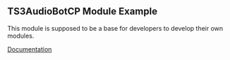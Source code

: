 ## TS3AudioBotCP Module Example
This module is supposed to be a base for developers to develop their own modules.

[Documentation](https://docs.bennetgallein.de/ts3abcp/modules.html)
